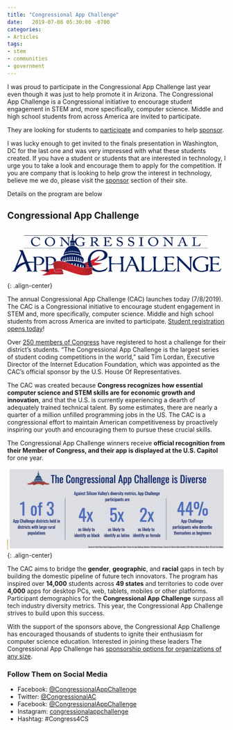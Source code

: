 ```yaml
---
title: "Congressional App Challenge"
date:   2019-07-08 05:30:00 -0700
categories: 
- Articles
tags: 
- stem 
- communities 
- government
---
```

I was proud to participate in the Congressional App Challenge last year even though it was just to help promote it in Arizona. The Congressional App Challenge is a Congressional initiative to encourage student engagement in STEM and, more specifically, computer science. Middle and high school students from across America are invited to participate.

They are looking for students to [participate](https://www.congressionalappchallenge.us/students/student-registration/?mc_cid=6aec36a431&mc_eid=52a71260c4) and companies to help [sponsor](https://www.congressionalappchallenge.us/sponsors/?mc_cid=6aec36a431&mc_eid=52a71260c4).

I was lucky enough to get invited to the finals presentation in Washington, DC for the last one and was very impressed with what these students created.  If you have a student or students that are interested in technology, I urge you to take a look and encourage them to apply for the competition.  If you are company that is looking to help grow the interest in technology, believe me we do, please visit the [sponsor](https://www.congressionalappchallenge.us/sponsors/?mc_cid=6aec36a431&mc_eid=52a71260c4) section of their site.

Details on the program are below

## Congressional App Challenge

![image-center](/assets/images/posts/congressional-app-challenge.jpg "Congressional App Challenge"){: .align-center}

The annual Congressional App Challenge (CAC) launches today (7/8/2019). The CAC is a Congressional initiative to encourage student engagement in STEM and, more specifically, computer science. Middle and high school students from across America are invited to participate. [Student registration opens today](https://www.congressionalappchallenge.us/students/student-registration/?mc_cid=6aec36a431&mc_eid=52a71260c4)!

Over [250 members of Congress](https://www.congressionalappchallenge.us/students/participating-districts/?mc_cid=6aec36a431&mc_eid=52a71260c4) have registered to host a challenge for their district’s students. “The Congressional App Challenge is the largest series of student coding competitions in the world,” said Tim Lordan, Executive Director of the Internet Education Foundation, which was appointed as the CAC’s official sponsor by the U.S. House Of Representatives.

The CAC was created because **Congress recognizes how essential computer science and STEM skills are for economic growth and innovation**, and that the U.S. is currently experiencing a dearth of adequately trained technical talent. By some estimates, there are nearly a quarter of a million unfilled programming jobs in the US. The CAC is a congressional effort to maintain American competitiveness by proactively inspiring our youth and encouraging them to pursue these crucial skills.

The Congressional App Challenge winners receive **official recognition from their Member of Congress, and their app is displayed at the U.S. Capitol** for one year.

![image-center](/assets/images/posts/congressional-app-challenge-diverse.png "Congressional App Challenge Diversity"){: .align-center}

The CAC aims to bridge the **gender**, **geographic**, and **racial** gaps in tech by building the domestic pipeline of future tech innovators. The program has inspired over **14,000** students across **49 states** and territories to code over **4,000** apps for desktop PCs, web, tablets, mobiles or other platforms. Participant demographics for the **Congressional App Challenge** surpass all tech industry diversity metrics. This year, the Congressional App Challenge strives to build upon this success.

With the support of the sponsors above, the Congressional App Challenge has encouraged thousands of students to ignite their enthusiasm for computer science education. Interested in joining these leaders The Congressional App Challenge has [sponsorship options for organizations of any size](https://www.congressionalappchallenge.us/sponsors/?mc_cid=6aec36a431&mc_eid=52a71260c4).

### Follow Them on Social Media

* Facebook: [@CongressionalAppChallenge](https://www.facebook.com/CongressionalAppChallenge?mc_cid=6aec36a431&mc_eid=52a71260c4)
* Twitter: [@CongressionalAC](https://twitter.com/CongressionalAC)
* Facebook: [@CongressionalAppChallenge](https://www.facebook.com/CongressionalAppChallenge?mc_cid=6aec36a431&mc_eid=52a71260c4)
* Instagram: [congressionalappchallenge](https://www.instagram.com/congressionalappchallenge/?mc_cid=6aec36a431&mc_eid=52a71260c4)
* Hashtag: #Congress4CS
